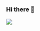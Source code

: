 ### Hi there 👋

<img
  align="center"
  src="https://i.ibb.co/VgtYZv2/IMG-2820.jpg"
/>

<!--
**Erdogan90/Erdogan90** is a ✨ _special_ ✨ repository because its `README.md` (this file) appears on your GitHub profile.

Here are some ideas to get you started:

- 🔭 I’m currently working on Completing school of code bootcamp and beocming a Full stack developer
- 🌱 I’m currently learning Html5, Css, Js, React, Sql, 
- 👯 I’m looking to collaborate on ...
- 🤔 I’m looking for help with anything and everything. We can all always improve. so if you can help me, Pplease do :)
- 💬 Ask me about anything, if i cant answer it i might know someone else who can.
- 📫 You can reach me on [Linkedin]https://www.linkedin.com/in/erdoganelma/.
- ⚡ Fun facts: I did Acting on stage for 18 years! I Love hiking and being out in the wild. I Love taking on a challange. 
- 💪 My Personal aims are to do 50 full course Tough mudder events by the time im 50. Current number - 10

